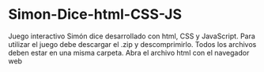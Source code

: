 # Simon-Dice-html-CSS-JS
Juego interactivo Simón dice desarrollado con html, CSS y JavaScript. 
Para utilizar el juego debe descargar el .zip y descomprimirlo. Todos los archivos deben estar en una misma carpeta. 
Abra el archivo html con el navegador web
